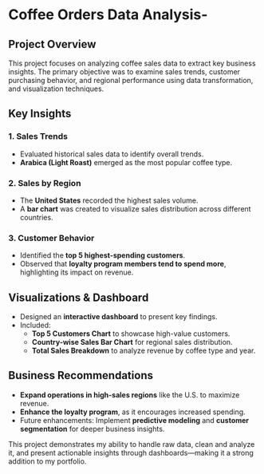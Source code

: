 # Coffee Orders Data Analysis-

## Project Overview
This project focuses on analyzing coffee sales data to extract key business insights. The primary objective was to examine sales trends, customer purchasing behavior, and regional performance using data transformation, and visualization techniques.

## Key Insights

### 1. Sales Trends
- Evaluated historical sales data to identify overall trends.
- **Arabica (Light Roast)** emerged as the most popular coffee type.

### 2. Sales by Region
- The **United States** recorded the highest sales volume.
- A **bar chart** was created to visualize sales distribution across different countries.

### 3. Customer Behavior
- Identified the **top 5 highest-spending customers**.
- Observed that **loyalty program members tend to spend more**, highlighting its impact on revenue.

## Visualizations & Dashboard
- Designed an **interactive dashboard** to present key findings.
- Included:
  - **Top 5 Customers Chart** to showcase high-value customers.
  - **Country-wise Sales Bar Chart** for regional sales distribution.
  - **Total Sales Breakdown** to analyze revenue by coffee type and year.

## Business Recommendations
- **Expand operations in high-sales regions** like the U.S. to maximize revenue.
- **Enhance the loyalty program**, as it encourages increased spending.
- Future enhancements: Implement **predictive modeling** and **customer segmentation** for deeper business insights.

This project demonstrates my ability to handle raw data, clean and analyze it, and present actionable insights through dashboards—making it a strong addition to my portfolio.

